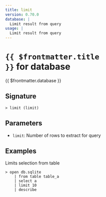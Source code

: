 ```yaml
---
title: limit
version: 0.70.0
database: |
  Limit result from query
usage: |
  Limit result from query
---
```


# <code>{{ $frontmatter.title }}</code> for database

<div class='command-title'>{{ $frontmatter.database }}</div>

## Signature

```> limit (limit)```

## Parameters

 -  `limit`: Number of rows to extract for query

## Examples

Limits selection from table
```shell
> open db.sqlite
    | from table table_a
    | select a
    | limit 10
    | describe
```

